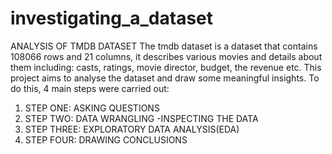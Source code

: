 # investigating_a_dataset

ANALYSIS OF TMDB DATASET
The tmdb dataset is a dataset that contains 108066 rows and 21 columns, it describes various movies and details about them including: casts, ratings, movie director, budget, the revenue etc. This project aims to analyse the dataset and draw some meaningful insights. To do this, 4 main steps 
were carried out:
1. STEP ONE: ASKING QUESTIONS
2. STEP TWO: DATA WRANGLING -INSPECTING THE DATA
3. STEP THREE: EXPLORATORY DATA ANALYSIS(EDA)
4. STEP FOUR: DRAWING CONCLUSIONS

